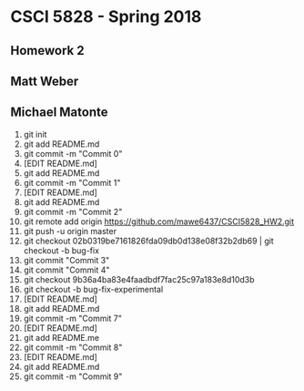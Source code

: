 # CSCI 5828 - Spring 2018
## Homework 2
## Matt Weber
## Michael Matonte

1. git init <br>
2. git add README.md <br>
3. git commit -m "Commit 0" <br>
4. [EDIT README.md]<br>
5. git add README.md<br>
6. git commit -m "Commit 1"<br>
7. [EDIT README.md]<br>
8. git add README.md<br>
9. git commit -m "Commit 2"<br>
10. git remote add origin https://github.com/mawe6437/CSCI5828_HW2.git <br>
11. git push -u origin master <br>
12. git checkout  02b0319be7161826fda09db0d138e08f32b2db69 | git checkout -b bug-fix <br>
13. git commit "Commit 3"<br>
14. git commit "Commit 4"<br>
23. git checkout 9b36a4ba83e4faadbdf7fac25c97a183e8d10d3b<br>
24. git checkout -b bug-fix-experimental<br>
25. [EDIT README.md]<br>
26. git add README.md<br>
27. git commit -m "Commit 7"<br>
28. [EDIT README.md]<br>
29. git add README.me<br>
30. git commit -m "Commit 8"<br>
31. [EDIT README.md]<br>
32. git add README.md<br>
33. git commit -m "Commit 9"<br>



